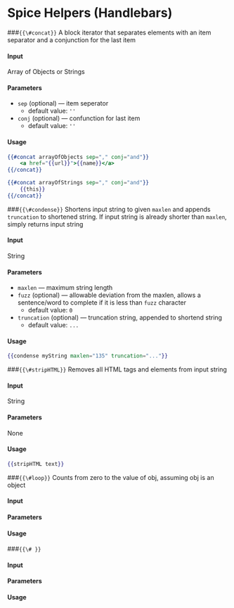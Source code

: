 # Spice Helpers (Handlebars)

###`{{\#concat}}`
A block iterator that separates elements with an item separator and a
conjunction for the last item

#### Input
Array of Objects or Strings

#### Parameters
- `sep` (optional) &mdash; item seperator
    -   default value: `''`
- `conj` (optional) &mdash; confunction for last item
    -   default value: `''`

#### Usage
```handlebars
{{#concat arrayOfObjects sep="," conj="and"}}
    <a href="{{url}}">{{name}}</a>
{{/concat}}
```

```handlebars
{{#concat arrayOfStrings sep="," conj="and"}}
    {{this}}
{{/concat}}
```

###`{{\#condense}}`
Shortens input string to given `maxlen` and appends `truncation` to shortened string. If input string is already shorter than `maxlen`, simply returns input string

#### Input
String

#### Parameters
- `maxlen` &mdash; maximum string length
- `fuzz` (optional) &mdash; allowable deviation from the maxlen, allows a sentence/word to complete if it is less than `fuzz` character
    -   default value: `0`
- `truncation` (optional) &mdash; truncation string, appended to shortend string
    -   default value: `...`

#### Usage
```handlebars
{{condense myString maxlen="135" truncation="..."}}
```


###`{{\#stripHTML}}`
Removes all HTML tags and elements from input string

#### Input
String

#### Parameters
None

#### Usage
```handlebars
{{stripHTML text}}
```


###`{{\#loop}}`
Counts from zero to the value of obj, assuming obj is an object

#### Input
#### Parameters

#### Usage


###`{{\# }}`

#### Input
#### Parameters

#### Usage